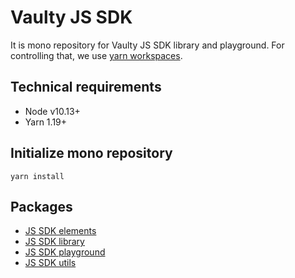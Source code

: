 # Vaulty JS SDK

It is mono repository for Vaulty JS SDK library and playground.
For controlling that, we use [yarn workspaces](https://yarnpkg.com/lang/en/docs/workspaces/).

## Technical requirements

 - Node v10.13+
 - Yarn 1.19+
 
## Initialize mono repository
 
```
yarn install
```
 
## Packages

 - [JS SDK elements](/packages/elements/README.md)
 - [JS SDK library](/packages/library/README.md)
 - [JS SDK playground](/packages/playground/README.md)
 - [JS SDK utils](/packages/utils/README.md)
